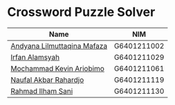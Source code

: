# Crossword Puzzle Solver
|Name|NIM|
|--|--|
|[Andyana Lilmuttaqina Mafaza](https://github.com/andyanamafaza)|G6401211002 |
|[Irfan Alamsyah](https://github.com/irfanalmsyah)|G6401211029|
|[Mochammad Kevin Ariobimo](https://github.com/mochammadkevin)|G6401211061|
|[Naufal Akbar Rahardjo](https://github.com/rahardjorahardjo)|G6401211119|
|[Rahmad Ilham Sani](https://github.com/aamilham)|G6401211130|
